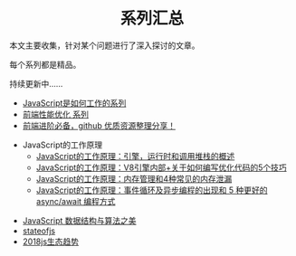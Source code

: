 <h1 align="center">系列汇总</h1>

本文主要收集，针对某个问题进行了深入探讨的文章。

每个系列都是精品。

持续更新中……


* [JavaScript是如何工作的系列](https://github.com/qq449245884/xiaozhi)
* [ 前端性能优化 系列](https://github.com/qq449245884/xiaozhi)
* [前端进阶必备，github 优质资源整理分享！](https://juejin.im/post/5d3edad9f265da03a652f133)

- JavaScript的工作原理
  * [JavaScript的工作原理：引擎，运行时和调用堆栈的概述](https://juejin.im/post/5bc86770e51d450e97054ac7)
  * [JavaScript的工作原理：V8引擎内部+关于如何编写优化代码的5个技巧](https://juejin.im/post/5bc98224f265da0af213a09a)
  * [JavaScript的工作原理：内存管理和4种常见的内存泄漏](https://juejin.im/post/5c1737876fb9a049c43d935c)
  * [JavaScript的工作原理：事件循环及异步编程的出现和 5 种更好的 async/await 编程方式](https://juejin.im/post/5c32b971f265da61407f1057)
 
* [JavaScript 数据结构与算法之美](https://github.com/biaochenxuying/blog)
* [stateofjs](https://stateofjs.com/)
* [2018js生态趋势](https://2018.stateofjs.com/cn/introduction/)

